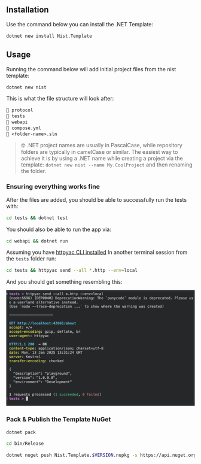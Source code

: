 ## Installation

Use the command below you can install the .NET Template:

```sh
dotnet new install Nist.Template
```

## Usage

Running the command below will add initial project files from the nist template:

```sh
dotnet new nist 
```

This is what the file structure will look after:

```text
📁 protocol
📁 tests
📁 webapi
📄 compose.yml
📄 <folder-name>.sln
```

> 🤓 .NET project names are usually in PascalCase, while repository folders are typically in camelCase or similar. The easiest way to achieve it is by using a .NET name while creating a project via the template: `dotnet new nist --name My.CoolProject` and then renaming the folder. 

### Ensuring everything works fine

After the files are added, you should be able to successfully run the tests with:

```sh
cd tests && dotnet test
```

You should also be able to run the app via:

```sh
cd webapi && dotnet run
```

Assuming you have [httpyac CLI installed](https://httpyac.github.io/guide/installation_cli) In another terminal session from the `tests` folder run:

```sh
cd tests && httpyac send --all *.http --env=local
```

And you should get something resembling this:

![](/templates/httpyac-demo.png)

### Pack & Publish the Template NuGet

```
dotnet pack 
```

```sh
cd bin/Release
```

```sh
dotnet nuget push Nist.Template.$VERSION.nupkg -s https://api.nuget.org/v3/index.json -k $NUGET_API_KEY
```
